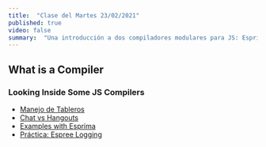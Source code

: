 ```yaml
---
title:  "Clase del Martes 23/02/2021"
published: true
video: false
summary:  "Una introducción a dos compiladores modulares para JS: Esprima y Espree. Al estar dividas las fases de estos compiladores en módulos podemos tomar ventaja para manipular código JS de entrada según nuestras necesidades"  
---
```


## What is a Compiler

### Looking Inside Some JS Compilers


* [Manejo de Tableros]({{site.baseurl}}/practicas/github-project-board)
* [Chat vs Hangouts]({{site.baseurl}}/assets/temas/tema0-introduccion-a-pl/guia-docente.html#chat-vs-hangouts)
* [Examples with Esprima]({{site.baseurl}}/assets/temas/tema0-introduccion-a-pl/esprima)
* [Práctica: Espree Logging](http://localhost:4000/practicas/esprima-logging)

